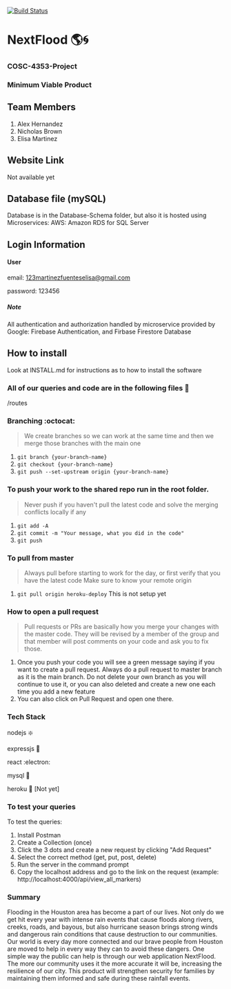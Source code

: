 [![Build Status](https://app.travis-ci.com/97morningstar/cosc-4353-project.svg?branch=master)](https://app.travis-ci.com/97morningstar/cosc-4353-project)

# NextFlood :earth_americas::cyclone: 
### COSC-4353-Project 
### Minimum Viable Product

## Team Members

1. Alex Hernandez
2. Nicholas Brown
3. Elisa Martinez

## Website Link

Not available yet

## Database file (mySQL)

Database is in the Database-Schema folder, but also it is hosted using Microservices: AWS: Amazon RDS for SQL Server

## Login Information

#### User

email: 123martinezfuenteselisa@gmail.com

password: 123456

##### Note
All authentication and authorization handled by microservice provided by Google: Firebase Authentication, and Firbase Firestore Database

## How to install
Look at INSTALL.md for instructions as to how to install the software

### All of our queries and code are in the following files :hammer:
/routes

### Branching :octocat:

> We create branches so we can work at the same time and then we merge those branches with the main one

1. `git branch {your-branch-name}`
2. `git checkout {your-branch-name}`
3. `git push --set-upstream origin {your-branch-name}`

### To push your work to the shared repo run in the root folder. 

> Never push if you haven't pull the latest code and solve the merging conflicts locally if any

1. `git add -A`
2. `git commit -m "Your message, what you did in the code"`
3. `git push`

### To pull from master

> Always pull before starting to work for the day, or first verify that you have the latest code
> Make sure to know your remote origin

1. `git pull origin heroku-deploy` This is not setup yet

### How to open a pull request

> Pull requests or PRs are basically how you merge your changes with the master code. They will be revised by a member of the group and that member will post comments on your code and ask you to fix those.

1. Once you push your code you will see a green message saying if you want to create a pull request. Always do a pull request to master branch as it is the main branch. Do not delete your own branch as you will continue to use it, or you can also deleted and create a new one each time you add a new feature
2. You can also click on Pull Request and open one there.

### Tech Stack

nodejs :sparkle:

expressjs :steam_locomotive:

react :electron:

mysql :key:

heroku :rocket: [Not yet]

### To test your queries

To test the queries:

1. Install Postman
2. Create a Collection (once)
3. Click the 3 dots and create a new request by clicking "Add Request"
4. Select the correct method (get, put, post, delete)
5. Run the server in the command prompt
6. Copy the localhost address and go to the link on the request (example: http://localhost:4000/api/view_all_markers)

### Summary

Flooding in the Houston area has become a part of our lives. Not only do we get hit every year with intense rain events that cause floods along rivers, creeks, roads, and bayous, but also hurricane season brings strong winds and dangerous rain conditions that cause destruction to our communities. Our world is every day more connected and our brave people from Houston are moved to help in every way they can to avoid these dangers. One simple way the public can help is through our web application NextFlood. The more our community uses it the more accurate it will be, increasing the resilience of our city. This product will strengthen security for families by maintaining them informed and safe during these rainfall events.
